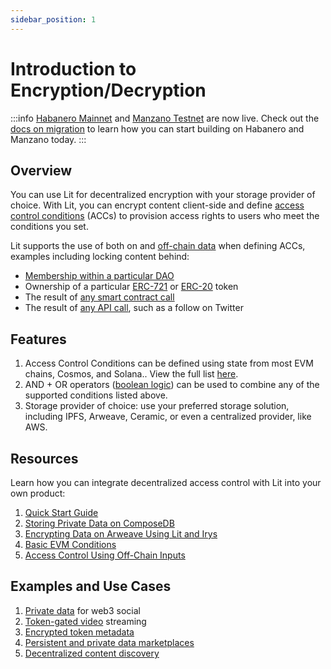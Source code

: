 ```yaml
---
sidebar_position: 1
---
```


# Introduction to Encryption/Decryption

:::info
[Habanero Mainnet](../../network/networks/mainnet) and [Manzano Testnet](../../network/networks/testnet) are now live. Check out the [docs on migration](../../network/migration-guide) to learn how you can start building on Habanero and Manzano today. 
:::

## Overview

You can use Lit for decentralized encryption with your storage provider of choice. With Lit, you can encrypt content client-side and define [access control conditions](../access-control/condition-types/unified-access-control-conditions) (ACCs) to provision access rights to users who meet the conditions you set.

Lit supports the use of both on and [off-chain data](../access-control/lit-action-conditions) when defining ACCs, examples including locking content behind:

- [Membership within a particular DAO](../access-control/evm/basic-examples#must-be-a-member-of-a-dao-molochdaov21-also-supports-daohaus)
- Ownership of a particular [ERC-721](../access-control/evm/basic-examples#must-posess-any-token-in-an-erc721-collection-nft-collection) or [ERC-20](../access-control/evm/basic-examples#must-posess-at-least-one-erc20-token) token
- The result of [any smart contract call](../access-control/evm/custom-contract-calls)
- The result of [any API call](../access-control/lit-action-conditions), such as a follow on Twitter

## Features

1. Access Control Conditions can be defined using state from most EVM chains, Cosmos, and Solana.. View the full list [here](../../resources/supported-chains.md).
2. AND + OR operators ([boolean logic](../access-control/condition-types/boolean-logic)) can be used to combine any of the supported conditions listed above.
3. Storage provider of choice: use your preferred storage solution, including IPFS, Arweave, Ceramic, or even a centralized provider, like AWS.

## Resources

Learn how you can integrate decentralized access control with Lit into your own product:

1. [Quick Start Guide](../access-control/quick-start.md)
2. [Storing Private Data on ComposeDB](../../integrations/storage/ceramic-example.md)
3. [Encrypting Data on Arweave Using Lit and Irys](../../integrations/storage/irys.md) 
4. [Basic EVM Conditions](../access-control/evm/basic-examples)
5. [Access Control Using Off-Chain Inputs](../access-control/lit-action-conditions)

## Examples and Use Cases

1. [Private data](https://docs.lens.xyz/docs/gated) for web3 social
2. [Token-gated video](https://github.com/suhailkakar/livepeer-token-gated-vod) streaming
3. [Encrypted token metadata](https://spark.litprotocol.com/semantic/)
4. [Persistent and private data marketplaces](https://blog.streamr.network/streamr-integrates-lit-protocol/)
5. [Decentralized content discovery](https://spark.litprotocol.com/decentralized-content-discovery-with-lit-and-index/)
